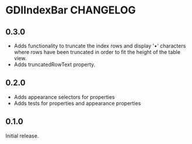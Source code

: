 # GDIIndexBar CHANGELOG

## 0.3.0

* Adds functionality to truncate the index rows and display '•' characters where rows have been truncated in order to fit the height of the table view. 
* Adds truncatedRowText property.

## 0.2.0

* Adds appearance selectors for properties
* Adds tests for properties and appearance properties

## 0.1.0

Initial release.

